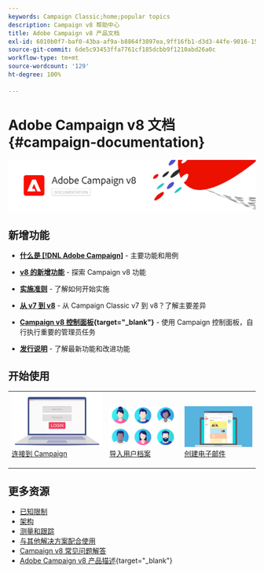 ```yaml
---
keywords: Campaign Classic;home;popular topics
description: Campaign v8 帮助中心
title: Adobe Campaign v8 产品文档
exl-id: 6010b0f7-baf0-43ba-af9a-b8864f3897ea,9ff16fb1-d3d3-44fe-9016-15abffdbc74e
source-git-commit: 6de5c93453ffa7761cf185dcbb9f1210abd26a0c
workflow-type: tm+mt
source-wordcount: '129'
ht-degree: 100%

---
```


# Adobe Campaign v8 文档 {#campaign-documentation}

![](assets/banner-documentationv8.png)

## 新增功能

* **[什么是 [!DNL Adobe Campaign]](start/get-started.md)** - 主要功能和用例

* **[v8 的新增功能](start/whats-new.md)** - 探索 Campaign v8 功能

* **[实施准则](start/implement.md)** - 了解如何开始实施

* **[从 v7 到 v8](start/capability-matrix.md)** - 从 Campaign Classic v7 到 v8？了解主要差异

* **[Campaign v8 控制面板](https://experienceleague.adobe.com/docs/control-panel/using/discover-control-panel/key-features.html?lang=zh-Hans){target=&quot;_blank&quot;}** - 使用 Campaign 控制面板，自行执行重要的管理员任务

* **[发行说明](start/release-notes.md)** - 了解最新功能和改进功能


## 开始使用

<table>
<tr>
  <td valign="bottom">
    <a href="start/connect.md">
      <img alt="连接" src="start/assets/do-not-localize/login.jpeg"/>
    </a>
    <div>
    <a href="start/connect.md">连接到 Campaign</a>
    </div>
    <br>
  </td>

<td valign="bottom">
      <a href="start/import.md">
       <img alt="导入" src="start/assets/do-not-localize/profiles.jpeg" />
       </a>
    <div><a href="start/import.md">导入用户档案</a>
    </div>
    <br>
  </td>
  <td valign="bottom">
    <a href="start/create-message.md">
      <img alt="电子邮件" src="start/assets/do-not-localize/email-design.jpeg" />
    </a>
    <div>
    <a href="start/create-message.md">创建电子邮件</a>
    </div>
    <br>
  </td>
</tr>
</table>

## 更多资源

* [已知限制](start/known-limitations.md)
* [架构](architecture/architecture.md)
* [测量和跟踪](start/reporting.md)
* [与其他解决方案配合使用](connect/integration.md)
* [Campaign v8 常见问题解答](start/campaign-faq.md)
* [Adobe Campaign v8 产品描述](https://helpx.adobe.com/cn/legal/product-descriptions/adobe-campaign-managed-cloud-services.html){target=&quot;_blank&quot;}
